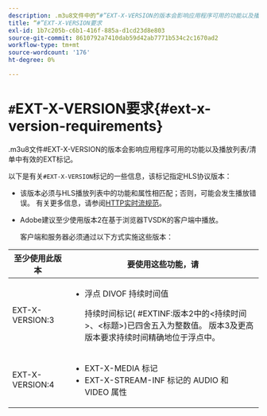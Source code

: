 ```yaml
---
description: .m3u8文件中的“#”EXT-X-VERSION的版本会影响应用程序可用的功能以及播放列表/清单中有效的EXT标记。
title: “#”EXT-X-VERSION要求
exl-id: 1b7c205b-c6b1-416f-885a-d1cd23d8e803
source-git-commit: 8610792a7410dab59d42ab7771b534c2c1670ad2
workflow-type: tm+mt
source-wordcount: '176'
ht-degree: 0%

---
```


# `#`EXT-X-VERSION要求{#ext-x-version-requirements}

.m3u8文件#EXT-X-VERSION的版本会影响应用程序可用的功能以及播放列表/清单中有效的EXT标记。

<!--<a id="section_8850183988124049A001758F117AD3A6"></a>-->

以下是有关`#EXT-X-VERSION`标记的一些信息，该标记指定HLS协议版本：

* 该版本必须与HLS播放列表中的功能和属性相匹配；否则，可能会发生播放错误。 有关更多信息，请参阅[HTTP实时流规范](https://datatracker.ietf.org/doc/draft-pantos-http-live-streaming/?include_text=1)。
* Adobe建议至少使用版本2在基于浏览器TVSDK的客户端中播放。

   客户端和服务器必须通过以下方式实施这些版本：

<table frame="all" colsep="1" rowsep="1" id="table_62EB98EDD9DE49EC84CB1C7D59BC40E6"> 
 <thead> 
  <tr rowsep="1"> 
   <th colname="1" class="entry"> 至少使用此版本 </th> 
   <th colname="2" class="entry"> 要使用这些功能，请 </th> 
  </tr> 
 </thead>
 <tbody> 
  <tr rowsep="1"> 
   <td colname="1"> <span class="codeph"> EXT-X-VERSION:3  </span> </td> 
   <td colname="2"> 
    <ul id="ul_C9500D3F934848639C204BF248F139FF"> 
     <li id="li_535A7E3FABCB46FE872A7EA5DE2A1784">浮点<span class="codeph"> DIVOF </span>持续时间值 <p>持续时间标记(<span class="codeph"> #EXTINF:版本2中的</span>&lt;持续时间&gt;、&lt;标题&gt;)已四舍五入为整数值。 版本3及更高版本要求持续时间精确地位于浮点中。 </p> </li> 
    </ul> </td> 
  </tr> 
  <tr rowsep="0"> 
   <td colname="1"> <span class="codeph"> EXT-X-VERSION:4  </span> </td> 
   <td colname="2"> 
    <ul id="ul_3355A6CBBE2141DDB92660BB4B604D70"> 
     <li id="li_A7783AFF99854EFBBAECD2967E4CBF2B"><span class="codeph"> EXT-X-MEDIA </span>标记 </li> 
     <li id="li_15AE652F33C1454AA90DDC65E7D6C2FD"><span class="codeph"> EXT-X-STREAM-INF </span>标记的<span class="codeph"> AUDIO </span>和<span class="codeph"> VIDEO </span>属性 </li> 
    </ul> </td> 
  </tr> 
 </tbody> 
</table>
